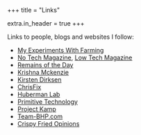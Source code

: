 +++
title = "Links"

extra.in_header = true
+++

Links to people, blogs and websites I follow:

* [My Experiments With Farming](http://farming-experiments.blogspot.com/)
* [No Tech Magazine](https://www.notechmagazine.com/), [Low Tech Magazine](https://www.lowtechmagazine.com/)
* [Remains of the Day](https://harmanjit.blogspot.com/)
* [Krishna Mckenzie](https://www.youtube.com/@KrishnaMckenzie)
* [Kirsten Dirksen](https://www.youtube.com/@kirstendirksen)
* [ChrisFix](https://www.youtube.com/@chrisfix)
* [Huberman Lab](https://hubermanlab.com/)
* [Primitive Technology](https://www.youtube.com/@primitivetechnology9550/videos)
* [Project Kamp](https://projectkamp.com/)
* [Team-BHP.com](https://www.team-bhp.com/)
* [Crispy Fried Opinions](https://crispyfriedopinions.com/)